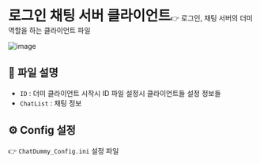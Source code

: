 <h1 style="display:inline">로그인 채팅 서버 클라이언트</h1>👉 로그인, 채팅 서버의 더미 역할을 하는 클라이언트 파일

![image](https://github.com/user-attachments/assets/dd6ae9c7-f115-4591-a51f-888fcb284a8a)

## 📂 파일 설명
- `ID` : 더미 클라이언트 시작시 ID 파일 설정시 클라이언트들 설정 정보들
- `ChatList` : 채팅 정보

## ⚙️ Config 설정
👉 `ChatDummy_Config.ini` 설정 파일

